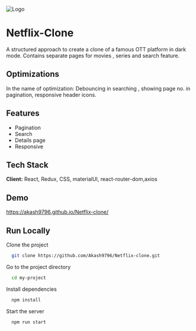 
![Logo](https://www.edigitalagency.com.au/wp-content/uploads/Netflix-logo-red-black-png-1200x681.png)


# Netflix-Clone

A structured approach to create a clone of a famous OTT platform in dark mode. Contains separate pages for movies , series and search feature.


## Optimizations

In the name of optimization: Debouncing in searching , showing page no. in pagination, responsive header icons.


## Features

- Pagination 
- Search 
- Details page
- Responsive


## Tech Stack

**Client:** React, Redux, CSS, materialUI, react-router-dom,axios


## Demo

https://akash9796.github.io/Netflix-clone/


## Run Locally

Clone the project

```bash
  git clone https://github.com/Akash9796/Netflix-clone.git
```

Go to the project directory

```bash
  cd my-project
```

Install dependencies

```bash
  npm install
```

Start the server

```bash
  npm run start
```


